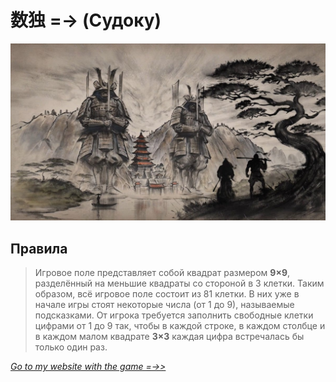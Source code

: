 # 数独 =-> **(Судоку)**



![coolImage](./application/1626828169_14-kartinkin-com-p-yaponskii-flag-art-art-krasivo-14.jpg)

## **Правила**

> Игровое поле представляет собой квадрат размером **9×9**, разделённый на меньшие квадраты со стороной в 3 клетки. Таким образом, всё игровое поле состоит из 81 клетки. В них уже в начале игры стоят некоторые числа (от 1 до 9), называемые подсказками. От игрока требуется заполнить свободные клетки цифрами от 1 до 9 так, чтобы в каждой строке, в каждом столбце и в каждом малом квадрате **3×3** каждая цифра встречалась бы только один раз.

[*Go to my website with the game =->>*](https://)

